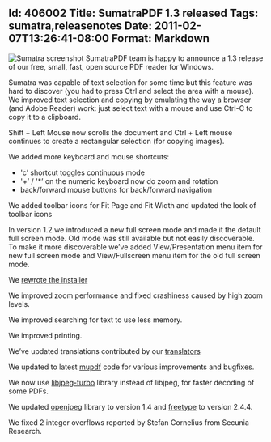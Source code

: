 Id: 406002
Title: SumatraPDF 1.3 released
Tags: sumatra,releasenotes
Date: 2011-02-07T13:26:41-08:00
Format: Markdown
--------------
![Sumatra
screenshot](http://kjkpub.s3.amazonaws.com/blog/sumatra/sum-shot-02-small.png "Sumatra screenshot")
SumatraPDF team is happy to announce a 1.3 release of our free, small,
fast, open source <span class="caps">PDF</span> reader for Windows.

Sumatra was capable of text selection for some time but this feature was
hard to discover (you had to press Ctrl and select the area with a
mouse). We improved text selection and copying by emulating the way a
browser (and Adobe Reader) work: just select text with a mouse and use
Ctrl-C to copy it to a clipboard.

Shift + Left Mouse now scrolls the document and Ctrl + Left mouse
continues to create a rectangular selection (for copying images).

We added more keyboard and mouse shortcuts:

-   'c’ shortcut toggles continuous mode
-   '+’ / '\*’ on the numeric keyboard now do zoom and rotation
-   back/forward mouse buttons for back/forward navigation

We added toolbar icons for Fit Page and Fit Width and updated the look
of toolbar icons

In version 1.2 we introduced a new full screen mode and made it the
default full screen mode. Old mode was still available but not easily
discoverable. To make it more discoverable we’ve added View/Presentation
menu item for new full screen mode and View/Fullscreen menu item for the
old full screen mode.

We [rewrote the
installer](/article/8nqb/Writing-a-custom-installer-for-windows-software.html)

We improved zoom performance and fixed crashiness caused by high zoom
levels.

We improved searching for text to use less memory.

We improved printing.

We’ve updated translations contributed by our
[translators](http://blog.kowalczyk.info/software/sumatrapdf/translators.html)

We updated to latest [mupdf](http://mupdf.com/) code for various
improvements and bugfixes.

We now use [libjpeg-turbo](http://libjpeg-turbo.virtualgl.org/) library
instead of libjpeg, for faster decoding of some PDFs.

We updated [openjpeg](http://www.openjpeg.org/) library to version 1.4
and [freetype](http://freetype.sourceforge.net/) to version 2.4.4.

We fixed 2 integer overflows reported by Stefan Cornelius from Secunia
Research.
